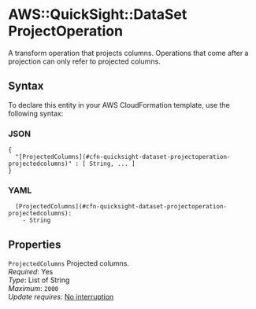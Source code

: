 # AWS::QuickSight::DataSet ProjectOperation<a name="aws-properties-quicksight-dataset-projectoperation"></a>

A transform operation that projects columns\. Operations that come after a projection can only refer to projected columns\.

## Syntax<a name="aws-properties-quicksight-dataset-projectoperation-syntax"></a>

To declare this entity in your AWS CloudFormation template, use the following syntax:

### JSON<a name="aws-properties-quicksight-dataset-projectoperation-syntax.json"></a>

```
{
  "[ProjectedColumns](#cfn-quicksight-dataset-projectoperation-projectedcolumns)" : [ String, ... ]
}
```

### YAML<a name="aws-properties-quicksight-dataset-projectoperation-syntax.yaml"></a>

```
  [ProjectedColumns](#cfn-quicksight-dataset-projectoperation-projectedcolumns):
    - String
```

## Properties<a name="aws-properties-quicksight-dataset-projectoperation-properties"></a>

`ProjectedColumns` <a name="cfn-quicksight-dataset-projectoperation-projectedcolumns"></a>
Projected columns\.  
_Required_: Yes  
_Type_: List of String  
_Maximum_: `2000`  
_Update requires_: [No interruption](https://docs.aws.amazon.com/AWSCloudFormation/latest/UserGuide/using-cfn-updating-stacks-update-behaviors.html#update-no-interrupt)
